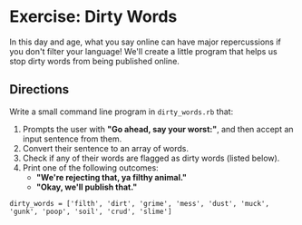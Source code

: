 # Exercise: Dirty Words

In this day and age, what you say online can have major repercussions if you don't filter your language! We'll create a little program that helps us stop dirty words from being published online.  

## Directions

Write a small command line program in `dirty_words.rb` that:

1. Prompts the user with **"Go ahead, say your worst:"**, and then accept an input sentence from them.
2. Convert their sentence to an array of words.
3. Check if any of their words are flagged as dirty words (listed below).
4. Print one of the following outcomes:
    * **"We're rejecting that, ya filthy animal."**
    * **"Okay, we'll publish that."**

```
dirty_words = ['filth', 'dirt', 'grime', 'mess', 'dust', 'muck', 'gunk', 'poop', 'soil', 'crud', 'slime']

```
